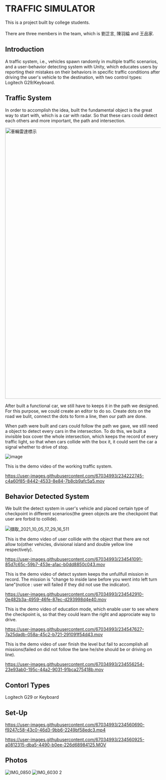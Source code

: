 # TRAFFIC SIMULATOR

This is a project built by college students.<br></br>
There are three members in the team, which is 劉芷言, 陳羽綸 and 王品家.

## Introduction

 A traffic system, i.e., vehicles spawn randomly in multiple traffic scenarios,  and a user-behavior detecting system with Unity, which educates users by reporting their mistakes on their behaviors in specific traffic conditions after driving the user's vehicle to the destination, with two control types: Logitech G29/Keyboard.
 
## Traffic System

In order to accomplish the idea, built the fundamental object is the great way to start with, which is a car with radar. So that these cars could detect each others and more important, the path and intersection.

<img width="875" alt="車輛雷達標示" src="https://user-images.githubusercontent.com/67034993/234522673-e27e0110-6619-4606-8a89-ba41e01dff3a.png">

After built a functional car, we still have to keeps it in the path we designed. For this purpose, we could create an editor to do so. Create dots on the road we bulit, connect the dots to form a line, then our path are done. 

When path were built and cars could follow the path we gave, we still need a object to detect every cars in the intersection. To do this, we built a invisible box cover the whole intersection, which keeps the record of every traffic light, so that when cars collide with the box it, it could sent the car a signal whether to drive of stop.

![image](https://github.com/holydarktank2/Graduation-Project/blob/main/screenshots/Screenshot3.gif)

This is the demo video of the working traffic system.

https://user-images.githubusercontent.com/67034993/234222745-c4a60f85-8442-4533-8e84-7b8cb9afc5a5.mov

## Behavior Detected System

We bulit the detect system in user's vehicle and placed certain type of checkpoint in different scenarios(the green objects are the checkpoint that user are forbid to collide).

![擷取_2021_10_05_17_29_16_511](https://user-images.githubusercontent.com/67034993/234535028-cf7d51b8-a7c4-4479-9271-7c0e34fefab6.png)
 
This is the demo video of user collide with the object that there are not allow to(other vehicles, divisional island and double yellow line respectively).

https://user-images.githubusercontent.com/67034993/234541091-85d7c65c-59b7-453e-a1ac-b0dd8850c043.mov

This is the demo video of detect system keeps the unfullfull mission in record. The mission is "change to inside lane before you went into left turn lane"(notice : user will failed if they did not use the indicator).

https://user-images.githubusercontent.com/67034993/234542910-0e482b3a-4959-46fe-87ec-d293998d4e40.mov

This is the demo video of education mode, which enable user to see where the checkpoint is, so that they could learn the right and approciate way to drive. 

https://user-images.githubusercontent.com/67034993/234547627-7a25dadb-058a-45c2-b721-291091f54d43.mov

This is the demo video of user finish the level but fail to accomplish all missions(failed on did not follow the lane he/she should be or driving on line).

https://user-images.githubusercontent.com/67034993/234556254-23e93ab0-195c-44a2-9031-91bca275418b.mov

## Contorl Types

Logitech G29 or Keyboard

## Set-Up

https://user-images.githubusercontent.com/67034993/234560690-f9247c58-43c0-46d3-9bb6-2249bf58edc3.mp4

https://user-images.githubusercontent.com/67034993/234560925-a0812315-dba5-4490-b0ee-226d68984125.MOV



## Photos

![IMG_0850](https://user-images.githubusercontent.com/67034993/234576663-3b53921a-eb7a-4f14-bdb0-5aae4ab0e77b.jpg)
![IMG_6030 2](https://user-images.githubusercontent.com/67034993/234576028-c3a65d2f-91fa-4af0-9a45-7c1e2c58d889.JPG)


